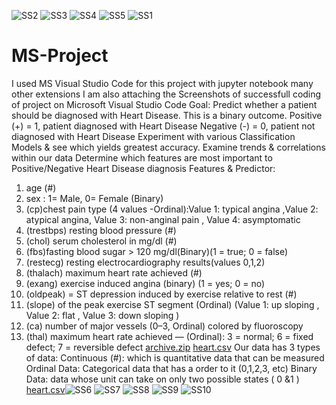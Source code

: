 ![SS2](https://user-images.githubusercontent.com/55023031/150823137-d14acff8-7bef-45ff-b648-624c9008175c.png)
![SS3](https://user-images.githubusercontent.com/55023031/150823187-b8e04e6c-8177-4b66-8e09-297452d7cf08.png)
![SS4](https://user-images.githubusercontent.com/55023031/150823218-03c2c498-7456-4b27-bacd-158e72b4f626.png)
![SS5](https://user-images.githubusercontent.com/55023031/150823270-ca868c31-4819-46d6-8c35-ed9152422e3d.png)
![SS1](https://user-images.githubusercontent.com/55023031/150822927-37b8cf17-2647-489b-ba1f-ad536e25ae71.png)
# MS-Project
I used MS Visual Studio Code for this project with jupyter notebook many other extensions
I am also attaching the Screenshots of successfull coding of project on Microsoft Visual Studio Code
Goal:
Predict whether a patient should be diagnosed with Heart Disease. This is a binary outcome.
Positive (+) = 1, patient diagnosed with Heart Disease
Negative (-) = 0, patient not diagnosed with Heart Disease
Experiment with various Classification Models & see which yields greatest accuracy.
Examine trends & correlations within our data
Determine which features are most important to Positive/Negative Heart Disease diagnosis
Features & Predictor:
1. age (#)
2. sex : 1= Male, 0= Female (Binary)
3. (cp)chest pain type (4 values -Ordinal):Value 1: typical angina ,Value 2: atypical angina, Value 3: non-anginal pain , Value 4: asymptomatic
4. (trestbps) resting blood pressure (#)
5. (chol) serum cholesterol in mg/dl (#)
6. (fbs)fasting blood sugar > 120 mg/dl(Binary)(1 = true; 0 = false)
7. (restecg) resting electrocardiography results(values 0,1,2)
8. (thalach) maximum heart rate achieved (#)
9. (exang) exercise induced angina (binary) (1 = yes; 0 = no)
10. (oldpeak) = ST depression induced by exercise relative to rest (#)
11. (slope) of the peak exercise ST segment (Ordinal) (Value 1: up sloping , Value 2: flat , Value 3: down sloping )
12. (ca) number of major vessels (0–3, Ordinal) colored by fluoroscopy
13. (thal) maximum heart rate achieved — (Ordinal): 3 = normal; 6 = fixed defect; 7 = reversible defect
[archive.zip](https://github.com/mudgal382/MS-Project/files/7926409/archive.zip)
[heart.csv](https://github.com/mudgal382/MS-Project/files/7926446/heart.csv)
Our data has 3 types of data:
Continuous (#): which is quantitative data that can be measured
Ordinal Data: Categorical data that has a order to it (0,1,2,3, etc)
Binary Data: data whose unit can take on only two possible states ( 0 &1 )
[heart.csv](https://github.com/mudgal382/MS-Project/files/7926459/heart.csv)![SS6](https://user-images.githubusercontent.com/55023031/150823304-021bd912-6563-4e51-b453-42b311f7d552.png)
![SS7](https://user-images.githubusercontent.com/55023031/150823331-017a15ad-97e0-43f9-bb54-d544866904f8.png)
![SS8](https://user-images.githubusercontent.com/55023031/150823355-b4e47a70-f702-4af1-9b62-0a66e0203bfe.png)
![SS9](https://user-images.githubusercontent.com/55023031/150823394-88d616e2-da4d-490a-80aa-f6538efab644.png)
![SS10](https://user-images.githubusercontent.com/55023031/150823424-91b30043-8432-4f54-8859-b6d941920bc1.png)


